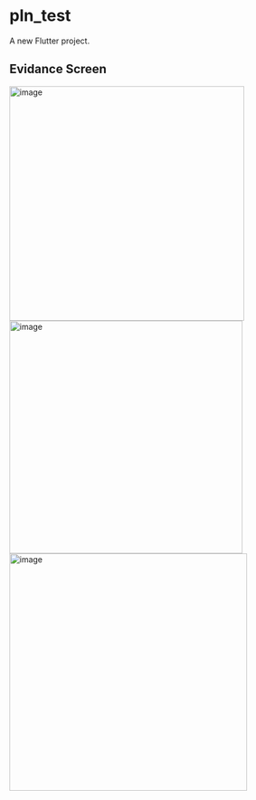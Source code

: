 # pln_test

A new Flutter project.

## Evidance Screen

<img width="415" alt="image" src="https://github.com/user-attachments/assets/cf956318-2d7d-4719-a6c9-968bf5f9498b" />
<img width="412" alt="image" src="https://github.com/user-attachments/assets/37a2a4ea-8ae4-4145-b9ea-a784704e1604" />
<img width="420" alt="image" src="https://github.com/user-attachments/assets/d58decfd-69cc-429d-9d0e-4e0f7be5f6ce" />




